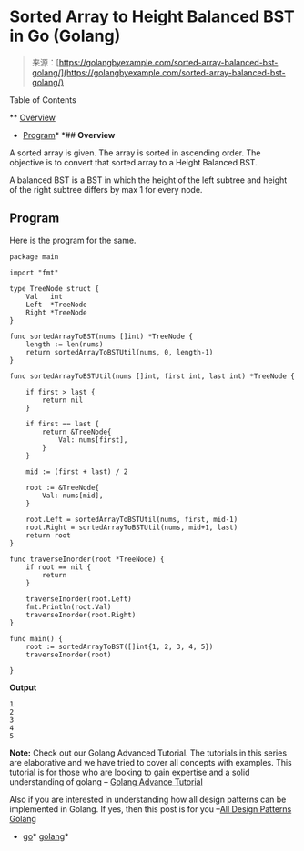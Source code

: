 <!--yml
category: 未分类
date: 2024-10-13 06:46:59
-->

# Sorted Array to Height Balanced BST in Go (Golang)

> 来源：[https://golangbyexample.com/sorted-array-balanced-bst-golang/](https://golangbyexample.com/sorted-array-balanced-bst-golang/)

Table of Contents

 **   [Overview](#Overview "Overview")
*   [Program](#Program "Program ")*  *## **Overview**

A sorted array is given. The array is sorted in ascending order. The objective is to convert that sorted array to a Height Balanced BST.

A balanced BST is a BST in which the height of the left subtree and height of the right subtree differs by max 1 for every node.

## **Program**

Here is the program for the same.

```
package main

import "fmt"

type TreeNode struct {
	Val   int
	Left  *TreeNode
	Right *TreeNode
}

func sortedArrayToBST(nums []int) *TreeNode {
	length := len(nums)
	return sortedArrayToBSTUtil(nums, 0, length-1)
}

func sortedArrayToBSTUtil(nums []int, first int, last int) *TreeNode {

	if first > last {
		return nil
	}

	if first == last {
		return &TreeNode{
			Val: nums[first],
		}
	}

	mid := (first + last) / 2

	root := &TreeNode{
		Val: nums[mid],
	}

	root.Left = sortedArrayToBSTUtil(nums, first, mid-1)
	root.Right = sortedArrayToBSTUtil(nums, mid+1, last)
	return root
}

func traverseInorder(root *TreeNode) {
	if root == nil {
		return
	}

	traverseInorder(root.Left)
	fmt.Println(root.Val)
	traverseInorder(root.Right)
}

func main() {
	root := sortedArrayToBST([]int{1, 2, 3, 4, 5})
	traverseInorder(root)

}
```

**Output**

```
1
2
3
4
5
```

**Note:** Check out our Golang Advanced Tutorial. The tutorials in this series are elaborative and we have tried to cover all concepts with examples. This tutorial is for those who are looking to gain expertise and a solid understanding of golang – [Golang Advance Tutorial](https://golangbyexample.com/golang-comprehensive-tutorial/)

Also if you are interested in understanding how all design patterns can be implemented in Golang. If yes, then this post is for you –[All Design Patterns Golang](https://golangbyexample.com/all-design-patterns-golang/)

*   [go](https://golangbyexample.com/tag/go/)*   [golang](https://golangbyexample.com/tag/golang/)*